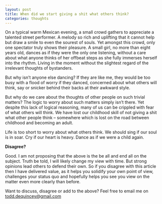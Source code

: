 ```yaml
---
layout: post
title: When did we start giving a shit what others think?
categories: thoughts
---
```


On a typical warm Mexican evening, a small crowd gathers to appreciate a talented street performer. A melody so rich and uplifting that it cannot help but draw a smile to even the sourest of souls. Yet amongst this crowd, only one spectator truly shows their pleasure. A small girl, no more than eight years old, dances as if they were the only one listening, without a care about what anyone thinks of her offbeat steps as she fully immerses herself into the rhythm. Living in the moment without the slightest regard of the irrelevant thoughts of bystanders.

<!-- more -->

But why isn’t anyone else dancing? If they are like me, they would be too busy with a flood of worry if they danced, concerned about what others will think, say or snicker behind their backs at their awkward style.

But why do we care about the thoughts of other people on such trivial matters? The logic to worry about such matters simply isn’t there. Yet despite this lack of logical reasoning, many of us can be crippled with fear of what others will think. We have lost our childhood skill of not giving a shit what other people think – somewhere which is lost on the road between childhood and becoming an adult.

Life is too short to worry about what others think. We should sing if our soul is in soar. Cry if our heart is heavy. Dance as if we were a child again.

<b>Disagree?</b>

Good. I am not proposing that the above is the be all and end all on the subject. Truth be told, I will likely change my view with time. But strong opinions lead others to defend their own. So if you disagree with this article then I have delivered value, as it helps you solidify your own point of view, challenges your status quo and hopefully helps you see you view on the matter even more clearly than before.

Want to discuss, disagree or add to the above? Feel free to email me on todd.dequincey@gmail.com